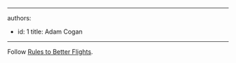 

---
authors:
  - id: 1
    title: Adam Cogan
---




<span class='intro'> <p>​Follow <a href="/rules-to-better-flights">Rules to Better Flights</a>.​</p> </span>




